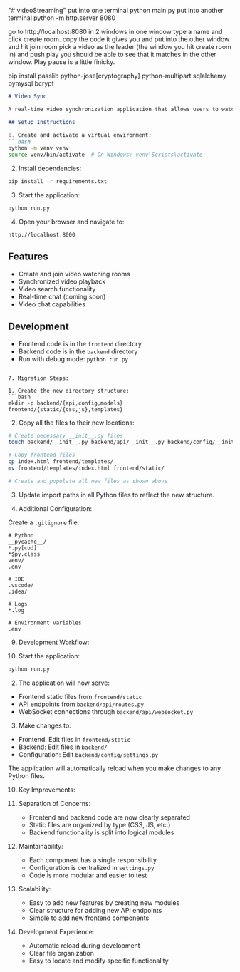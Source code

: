 "# videoStreaming"
put into one terminal python main.py
put into another terminal python -m http.server 8080

go to http://localhost:8080 in 2 windows
in one window type a name and click create room.
copy the code it gives you and put into the other window and hit join room
pick a video as the leader (the window you hit create room in) and push play
you should be able to see that it matches in the other window.
Play pause is a little finicky.


pip install passlib python-jose[cryptography] python-multipart sqlalchemy pymysql bcrypt


```markdown
# Video Sync

A real-time video synchronization application that allows users to watch YouTube videos together.

## Setup Instructions

1. Create and activate a virtual environment:
```bash
python -m venv venv
source venv/bin/activate  # On Windows: venv\Scripts\activate
```

2. Install dependencies:
```bash
pip install -r requirements.txt
```

3. Start the application:
```bash
python run.py
```

4. Open your browser and navigate to:
```
http://localhost:8000
```

## Features
- Create and join video watching rooms
- Synchronized video playback
- Video search functionality
- Real-time chat (coming soon)
- Video chat capabilities

## Development
- Frontend code is in the `frontend` directory
- Backend code is in the `backend` directory
- Run with debug mode: `python run.py`
```

7. Migration Steps:

1. Create the new directory structure:
```bash
mkdir -p backend/{api,config,models} frontend/{static/{css,js},templates}
```

2. Copy all the files to their new locations:
```bash
# Create necessary __init__.py files
touch backend/__init__.py backend/api/__init__.py backend/config/__init__.py backend/models/__init__.py

# Copy frontend files
cp index.html frontend/templates/
mv frontend/templates/index.html frontend/static/

# Create and populate all new files as shown above
```

3. Update import paths in all Python files to reflect the new structure.

8. Additional Configuration:

Create a `.gitignore` file:
```gitignore
# Python
__pycache__/
*.py[cod]
*$py.class
venv/
.env

# IDE
.vscode/
.idea/

# Logs
*.log

# Environment variables
.env
```

9. Development Workflow:

1. Start the application:
```bash
python run.py
```

2. The application will now serve:
- Frontend static files from `frontend/static`
- API endpoints from `backend/api/routes.py`
- WebSocket connections through `backend/api/websocket.py`

3. Make changes to:
- Frontend: Edit files in `frontend/static`
- Backend: Edit files in `backend/`
- Configuration: Edit `backend/config/settings.py`

The application will automatically reload when you make changes to any Python files.

10. Key Improvements:

1. Separation of Concerns:
   - Frontend and backend code are now clearly separated
   - Static files are organized by type (CSS, JS, etc.)
   - Backend functionality is split into logical modules

2. Maintainability:
   - Each component has a single responsibility
   - Configuration is centralized in `settings.py`
   - Code is more modular and easier to test

3. Scalability:
   - Easy to add new features by creating new modules
   - Clear structure for adding new API endpoints
   - Simple to add new frontend components

4. Development Experience:
   - Automatic reload during development
   - Clear file organization
   - Easy to locate and modify specific functionality